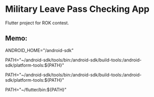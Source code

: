 # Military Leave Pass Checking App

Flutter project for ROK contest.

## Memo:
ANDROID_HOME="/android-sdk"

PATH="~/android-sdk/tools/bin:/android-sdk/build-tools:/android-sdk/platform-tools:${PATH}"

PATH="~/android-sdk/tools/bin:/android-sdk/build-tools:/android-sdk/platform-tools:${PATH}"

PATH="~/flutter/bin:${PATH}"
